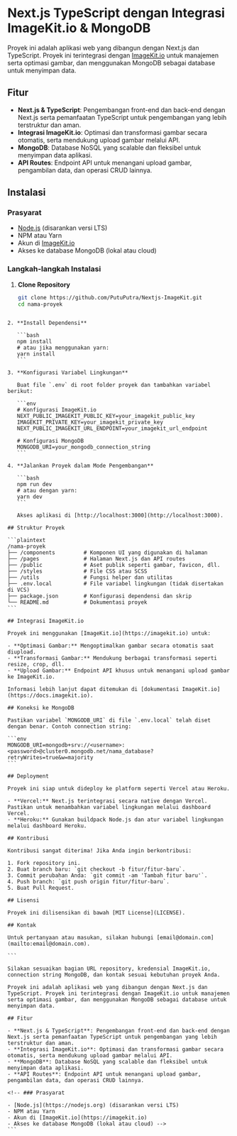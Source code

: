 <!-- # NextJS-Challenge (Next.js Project)

## NDL

### Setup Project: Tema Aplikasi

REQUIREMENTS:

- NEXTJS APP ROUTER LATEST VERSION
- SHADCN UI COMPONENT
- IMAGEKIT.IO imagecloud - https://imagekit.io/docs/integration/nextjs

Silahkan kerjakan task ini dari project aplikasi kamu:

- [ ] Halaman auth
  - [ ] Register
  - [ ] Login
  - [ ] Middleware
- [ ] Halaman home
  - [ ] Komponen Banner
  - [ ] Komponen Detail info Ecommerce
  - [ ] Komponen Featured Product (50-10 product)
- [ ] Halaman Menambah Product
- [ ] Pastikan Data Gambar Tersimpan di ImageKIT -->

# Next.js TypeScript dengan Integrasi ImageKit.io & MongoDB

Proyek ini adalah aplikasi web yang dibangun dengan Next.js dan TypeScript. Proyek ini terintegrasi dengan [ImageKit.io](https://imagekit.io) untuk manajemen serta optimasi gambar, dan menggunakan MongoDB sebagai database untuk menyimpan data.

## Fitur

- **Next.js & TypeScript**: Pengembangan front-end dan back-end dengan Next.js serta pemanfaatan TypeScript untuk pengembangan yang lebih terstruktur dan aman.
- **Integrasi ImageKit.io**: Optimasi dan transformasi gambar secara otomatis, serta mendukung upload gambar melalui API.
- **MongoDB**: Database NoSQL yang scalable dan fleksibel untuk menyimpan data aplikasi.
- **API Routes**: Endpoint API untuk menangani upload gambar, pengambilan data, dan operasi CRUD lainnya.

## Instalasi

### Prasyarat

- [Node.js](https://nodejs.org) (disarankan versi LTS)
- NPM atau Yarn
- Akun di [ImageKit.io](https://imagekit.io)
- Akses ke database MongoDB (lokal atau cloud)

### Langkah-langkah Instalasi

1. **Clone Repository**

   ```bash
   git clone https://github.com/PutuPutra/Nextjs-ImageKit.git
   cd nama-proyek
   ```

````

2. **Install Dependensi**

   ```bash
   npm install
   # atau jika menggunakan yarn:
   yarn install
   ```

3. **Konfigurasi Variabel Lingkungan**

   Buat file `.env` di root folder proyek dan tambahkan variabel berikut:

   ```env
   # Konfigurasi ImageKit.io
   NEXT_PUBLIC_IMAGEKIT_PUBLIC_KEY=your_imagekit_public_key
   IMAGEKIT_PRIVATE_KEY=your_imagekit_private_key
   NEXT_PUBLIC_IMAGEKIT_URL_ENDPOINT=your_imagekit_url_endpoint

   # Konfigurasi MongoDB
   MONGODB_URI=your_mongodb_connection_string
   ```

4. **Jalankan Proyek dalam Mode Pengembangan**

   ```bash
   npm run dev
   # atau dengan yarn:
   yarn dev
   ```

   Akses aplikasi di [http://localhost:3000](http://localhost:3000).

## Struktur Proyek

```plaintext
/nama-proyek
├── /components         # Komponen UI yang digunakan di halaman
├── /pages              # Halaman Next.js dan API routes
├── /public             # Aset publik seperti gambar, favicon, dll.
├── /styles             # File CSS atau SCSS
├── /utils              # Fungsi helper dan utilitas
├── .env.local          # File variabel lingkungan (tidak disertakan di VCS)
├── package.json        # Konfigurasi dependensi dan skrip
└── README.md           # Dokumentasi proyek
```

## Integrasi ImageKit.io

Proyek ini menggunakan [ImageKit.io](https://imagekit.io) untuk:

- **Optimasi Gambar:** Mengoptimalkan gambar secara otomatis saat diupload.
- **Transformasi Gambar:** Mendukung berbagai transformasi seperti resize, crop, dll.
- **Upload Gambar:** Endpoint API khusus untuk menangani upload gambar ke ImageKit.io.

Informasi lebih lanjut dapat ditemukan di [dokumentasi ImageKit.io](https://docs.imagekit.io).

## Koneksi ke MongoDB

Pastikan variabel `MONGODB_URI` di file `.env.local` telah diset dengan benar. Contoh connection string:

```env
MONGODB_URI=mongodb+srv://<username>:<password>@cluster0.mongodb.net/nama_database?retryWrites=true&w=majority
```

## Deployment

Proyek ini siap untuk dideploy ke platform seperti Vercel atau Heroku.

- **Vercel:** Next.js terintegrasi secara native dengan Vercel. Pastikan untuk menambahkan variabel lingkungan melalui dashboard Vercel.
- **Heroku:** Gunakan buildpack Node.js dan atur variabel lingkungan melalui dashboard Heroku.

## Kontribusi

Kontribusi sangat diterima! Jika Anda ingin berkontribusi:

1. Fork repository ini.
2. Buat branch baru: `git checkout -b fitur/fitur-baru`.
3. Commit perubahan Anda: `git commit -am 'Tambah fitur baru'`.
4. Push branch: `git push origin fitur/fitur-baru`.
5. Buat Pull Request.

## Lisensi

Proyek ini dilisensikan di bawah [MIT License](LICENSE).

## Kontak

Untuk pertanyaan atau masukan, silakan hubungi [email@domain.com](mailto:email@domain.com).

```

Silakan sesuaikan bagian URL repository, kredensial ImageKit.io, connection string MongoDB, dan kontak sesuai kebutuhan proyek Anda.

Proyek ini adalah aplikasi web yang dibangun dengan Next.js dan TypeScript. Proyek ini terintegrasi dengan ImageKit.io untuk manajemen serta optimasi gambar, dan menggunakan MongoDB sebagai database untuk menyimpan data.

## Fitur

- **Next.js & TypeScript**: Pengembangan front-end dan back-end dengan Next.js serta pemanfaatan TypeScript untuk pengembangan yang lebih terstruktur dan aman.
- **Integrasi ImageKit.io**: Optimasi dan transformasi gambar secara otomatis, serta mendukung upload gambar melalui API.
- **MongoDB**: Database NoSQL yang scalable dan fleksibel untuk menyimpan data aplikasi.
- **API Routes**: Endpoint API untuk menangani upload gambar, pengambilan data, dan operasi CRUD lainnya.

<!-- ### Prasyarat

- [Node.js](https://nodejs.org) (disarankan versi LTS)
- NPM atau Yarn
- Akun di [ImageKit.io](https://imagekit.io)
- Akses ke database MongoDB (lokal atau cloud) -->
```
````
